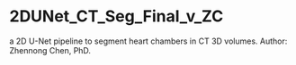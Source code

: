 # 2DUNet_CT_Seg_Final_v_ZC
a 2D U-Net pipeline to segment heart chambers in CT 3D volumes. Author: Zhennong Chen, PhD.
